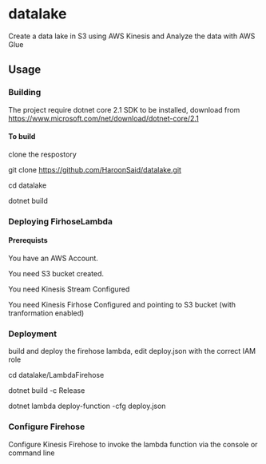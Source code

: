 # datalake

  Create a data lake in S3 using AWS Kinesis and Analyze the data with AWS Glue

## Usage

### Building

  The project require dotnet core 2.1 SDK to be installed, download from https://www.microsoft.com/net/download/dotnet-core/2.1

#### To build
  
  clone the respostory

  git clone https://github.com/HaroonSaid/datalake.git

  cd datalake

  dotnet build

### Deploying FirhoseLambda

#### Prerequists

  You have an AWS Account.

  You need S3 bucket created.

  You need Kinesis Stream Configured

  You need Kinesis Firhose Configured and pointing to S3 bucket (with tranformation enabled)

### Deployment

  build and deploy the firehose lambda, edit deploy.json with the correct IAM role

  cd datalake/LambdaFirehose

  dotnet build -c Release

  dotnet lambda deploy-function -cfg deploy.json

### Configure Firehose

  Configure Kinesis Firehose to invoke the lambda function via the console or command line
